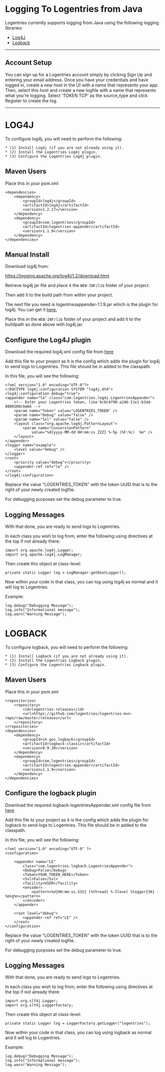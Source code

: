 Logging To Logentries from Java
==============================

Logentries currently supports logging from Java using the following logging libraries:

* [Log4J](https://github.com/logentries/le_java#log4j)
* [Logback](https://github.com/logentries/le_java#logback)

--------------------------------------------------------------

Account Setup
-------------
You can sign up for a Logentries account simply by clicking Sign Up and entering your email address. Once you have your credentials and have logged in,
create a new host in the UI with a name that represents your app. Then, select this host and create a new logfile with a name that represents what you're
logging. Select 'TOKEN TCP' as the source_type and click Register to create the log.

--------------------------------------------------------------

LOG4J
========

To configure log4j, you will need to perform the following:

    * (1) Install Log4j (if you are not already using it).
    * (2) Install the Logentries Log4j plugin.
    * (3) Configure the Logentries Log4j plugin.

Maven Users
-----------

Place this in your pom.xml

	<dependencies>
		<dependency>
	    	<groupId>log4j</groupId>
	    	<artifactId>log4j</artifactId>
	    	<version>1.2.17</version>
		</dependency>
	    <dependency>
	        <groupId>com.logentries</groupId>
	        <artifactId>logentries-appender</artifactId>
	        <version>1.1.9</version>
	    </dependency>
	</dependencies>

Manual Install
--------------

Download log4j from:

https://logging.apache.org/log4j/1.2/download.html

Retrieve log4j jar file and place it the `WEB-INF/lib` folder of your project.

Then add it to the build path from within your project.

The next file you need is logentriesappender-1.1.9.jar which is the plugin for log4j. You can get it <a href="https://github.com/logentries/logentries-mvn-repo/raw/master/releases/com/logentries/logentries-appender/1.1.9/logentries-appender-1.1.9.jar">here.</a>

Place this in the `WEB-INF/lib` folder of your project and add it to the buildpath as done above with log4j jar.

Configure the Log4J plugin
-------------------------- 

Download the required log4j.xml config file from <a href="https://github.com/logentries/le_java/raw/master/logentries-appender/configFiles/log4j.xml">here</a>

Add this file to your project as it is the config which adds the plugin for log4j to send logs to Logentries. This file should be in added to the classpath.

In this file, you will see the following:

	<?xml version="1.0" encoding="UTF-8"?>
	<!DOCTYPE log4j:configuration SYSTEM "log4j.dtd">
	<log4j:configuration debug="true">
	<appender name="le" class="com.logentries.log4j.LogentriesAppender">
		<!-- Enter your Logentries token, like bc0c4f90-a2d6-11e1-b3dd-0800200c9a66 -->
		<param name="Token" value="LOGENTRIES_TOKEN" />
		<param name="Debug" value="false" />
		<param name="Ssl" value="false" />
		<layout class="org.apache.log4j.PatternLayout">
			<param name="ConversionPattern"
				value="%d{yyyy-MM-dd HH:mm:ss ZZZ} %-5p (%F:%L)  %m" />
		</layout>
	</appender>
	<logger name="example">
		<level value="debug" />
	</logger>
	<root>
		<priority value="debug"></priority>
		<appender-ref ref="le" />
	</root>
	</log4j:configuration>

Replace the value "LOGENTRIES_TOKEN" with the token UUID that is to the right of your newly created logfile.
    
For debugging purposes set the debug parameter to true.

Logging Messages
----------------

With that done, you are ready to send logs to Logentries.

In each class you wish to log from, enter the following using directives at the top if not already there:

	import org.apache.log4j.Logger;
	import org.apache.log4j.LogManager;

Then create this object at class-level:

	private static Logger log = LogManager.getRootLogger();

Now within your code in that class, you can log using log4j as normal and it will log to Logentries.

Example:

	log.debug("Debugging Message");
	log.info("Informational message");
	log.warn("Warning Message");


LOGBACK
==========

To configure logback, you will need to perform the following:

    * (1) Install Logback (if you are not already using it).
    * (2) Install the Logentries Logback plugin.
    * (3) Configure the Logentries Logback plugin.

Maven Users
-----------

Place this in your pom.xml

	<repositories>
	    <repository>
	        <id>logentries-releases</id>
	        <url>https://github.com/logentries/logentries-mvn-repo/raw/master/releases</url>
	    </repository>
	</repositories>
	<dependencies>
		<dependency>
    		<groupId>ch.qos.logback</groupId>
    		<artifactId>logback-classic</artifactId>
    		<version>0.9.30</version>
		</dependency>
	    <dependency>
	        <groupId>com.logentries</groupId>
	        <artifactId>logentries-appender</artifactId>
	        <version>1.1.9</version>
	    </dependency>
	</dependencies>

Configure the logback plugin
----------------------------

Download the required logback-logentriesAppender.xml config file from <a href="https://github.com/logentries/le_java/raw/master/logentries-appender/configFiles/logback-logentriesAppender.xml">here</a>

Add this file to your project as it is the config which adds the plugin for logback to send logs to Logentries. This file should be in added to the classpath.

In this file, you will see the following:

	<?xml version="1.0" encoding="UTF-8" ?>
	<configuration>

  		<appender name="LE"
    		class="com.logentries.logback.LogentriesAppender">
			<Debug>False</Debug>
    		<Token>YOUR_TOKEN_HERE</Token>
    		<Ssl>False</Ssl>
    		<facility>USER</facility>
    		<encoder>
      			<pattern>%d{HH:mm:ss.SSS} [%thread] %-5level %logger{36} - %msg%n</pattern>
    		</encoder>
  		</appender>

  		<root level="debug">
    		<appender-ref ref="LE" />
  		</root>
	</configuration>

Replace the value "LOGENTRIES_TOKEN" with the token UUID that is to the right of your newly created logfile.
    
For debugging purposes set the debug parameter to true.

Logging Messages
----------------

With that done, you are ready to send logs to Logentries.

In each class you wish to log from, enter the following using directives at the top if not already there:

	import org.slf4j.Logger;
	import org.slf4j.LoggerFactory;

Then create this object at class-level:

	private static Logger log = LoggerFactory.getLogger("logentries");

Now within your code in that class, you can log using logback as normal and it will log to Logentries.

Example:

	log.debug("Debugging Message");
	log.info("Informational message");
	log.warn("Warning Message");
